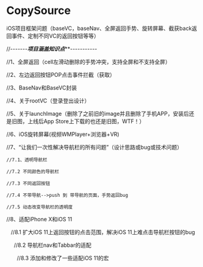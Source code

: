 # CopySource
iOS项目框架问题（baseVC，baseNav、全屏返回手势、旋转屏幕、截获back返回事件、定制不同VC的返回按钮等等）

//-------*****************项目涵盖知识点*******************-----------

//1、全屏返回（cell左滑动删除的手势冲突，支持全屏和不支持全屏）

//2、左边返回按钮POP点击事件拦截（获取）

//3、BaseNav和BaseVC封装

//4、关于rootVC（登录登出设计）

//5、关于launchImage（删除了之前旧的image并且删除了手机APP，安装后还是旧图，上线后App Store上下载的也还是旧图，WTF！）

//6、iOS旋转屏幕(视频WMPlayer+浏览器+VR)

//7、“让我们一次性解决导航栏的所有问题”（设计思路或bug或技术问题）

    //7.1、透明导航栏
    
    //7.2 不同颜色的导航栏
    
    //7.3 不同返回按钮
    
    //7.4 不带导航-->push 到 带导航的页面，手势返回bug
    
    //7.5 动态改变导航栏的透明度
    

//8、适配iPhone X和iOS 11
 
    
    //8.1 扩大iOS 11上返回按钮的点击范围，解决iOS 11上难点击导航栏按钮的bug
    
   
    //8.2 导航栏nav和Tabbar的适配
    
    
    //8.3 添加和修改了一些适配iOS 11的宏
    
 

    
    
